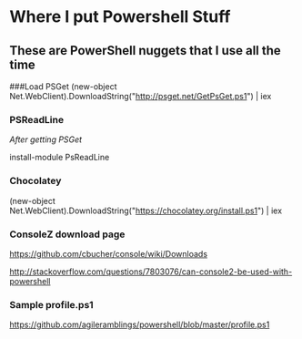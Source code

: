 Where I put Powershell Stuff
============================

These are PowerShell nuggets that I use all the time
-----------------------------------------------------

###Load PSGet
(new-object Net.WebClient).DownloadString("http://psget.net/GetPsGet.ps1") | iex

### PSReadLine
*After getting PSGet*

install-module PsReadLine

### Chocolatey
(new-object Net.WebClient).DownloadString("https://chocolatey.org/install.ps1") | iex
 
### ConsoleZ download page
https://github.com/cbucher/console/wiki/Downloads

http://stackoverflow.com/questions/7803076/can-console2-be-used-with-powershell
 
### Sample profile.ps1
https://github.com/agileramblings/powershell/blob/master/profile.ps1